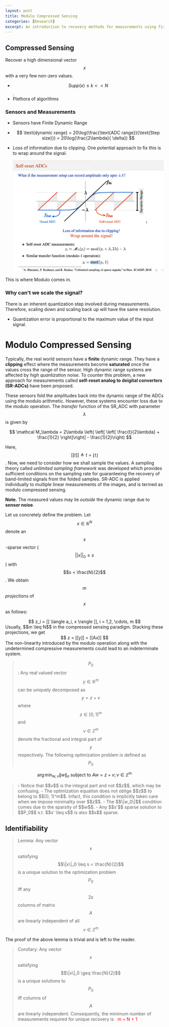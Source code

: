 ```yaml
---
layout: post
title: Modulo Compressed Sensing
categories: [Research]
excerpt: An introduction to recovery methods for measurements using fixed dynamic range sensors.
---
```


<script type="text/javascript" async src="https://cdnjs.cloudflare.com/ajax/libs/mathjax/2.7.5/latest.js?config=TeX-MML-AM_CHTML" async></script>

## Compressed Sensing

Recover a high dimensional vector $$x$$ with a very few non-zero values. 
 - $$Supp(x) \leq k << N$$.
 - Plethora of algorithms

### Sensors and Measurements
 - Sensors have Finite Dynamic Range 

 - $$ \text{dynamic range} = 20\log(\frac{\text{ADC range}}{\text{Step size}}) = 20\log(\frac{2\lambda}{ \delta}) $$ 
 - Loss of information due to clipping. One potential approach to fix this is to wrap around the signal.

   ![image-20210610112718042](/images/0001-01-01-Modulo-Compressed-Sensing/image-20210610112718042.png)​

This is where Modulo comes in. 

### Why can't we scale the signal?

There is an inherent quantization step involved during measurements. Therefore, scaling down and scaling back up will have the same resolution. 

- Quantization error is proportional to the maximum value of the input signal.

# Modulo Compressed Sensing

Typically, the real world sensors have a **finite** dynamic range. They have a **clipping** effect where the measurements become **saturated** once the values cross the range of the sensor. High dynamic range systems are affected by *high quantization noise*. To counter this problem, a new approach for measurements called **self-reset analog to deigital converters (SR-ADCs)** have been proposed.

These sensors fold the amplitudes back into the dynamic range of the ADCs using the modulo arithmetic. However, these systems encounter loss due to the modulo operation. The *transfer* function of the SR_ADC with parameter $$\lambda$$ is given by  
<div style="text-align: center;">
$$
\mathcal M_\lambda = 2\lambda \left( \left[ \left[ \frac{t}{2\lambda} + \frac{1}{2} \right]\right] - \frac{1}{2}\right)
$$  
</div>

Here, $$[[t]] \triangleq t = \lfloor t \rfloor $$. Now, we need to consider how we shall sample the values. A sampling theory called *unlimited sampling framework* was developed which provides sufficient conditions on the sampling rate for guaranteeing the recovery of band-limited signals from the folded samples. SR-ADC is applied individually to multiple linear measurements of the images, and is termed as modulo compressed sensing.

**Note.** The measured values may lie *outside* the dynamic range due to **sensor noise**. 

Let us concretely define the problem. Let $$x \in \mathbb{R}^N$$ denote an $$s$$-sparse vector ($$||x||_0 \leq s$$) with $$s < \frac{N}{2}$$. We obtain $$m$$ *projections* of $$x$$ as follows:
<div style="text-align: center;">
$$
z_i = [[ \langle a_i, x \rangle ]], i = 1,2, \cdots, m
$$
</div>
Usually, $$m \leq N$$ in the compressed sensing paradigm. Stacking these projections, we get
<div style="text-align: center;">
$$
z = [[y]] = [[Ax]]
$$
</div>
The non-linearity introduced by the modulo operation along with the undetermined compressive measurements could lead to an indeterminate system.


> $$P_0$$: Any real valued vector $$y \in \mathbb{R}^m$$ can be uniquely decomposed as $$y = z + v$$ where $$z \in [0, 1)^m$$ and $$v \in \mathbb{Z}^m$$ denote the fractional and integral part of $$y$$ respectively. The following optimization problem is defined as $$P_0$$ 
>
> <div style="text-align: center;">
$$
\arg \min_{w,v} \|w\|_o \text{ subject to } Aw = z + v; v \in \mathbb Z^m
$$
> </div>
> - Notice that $$v$$ is the integral part and not $$z$$, which may be confusing.
> - The optimization equation does not oblige $$z$$ to belong to $$[0, 1)^m$$. Infact, this condition is implicitly taken care when we impose minimality over $$z$$.
> - The $$\|w_0\|$$ condition comes due to the sparsity of $$w$$.
> - Any $$s'$$ sparse solution to $$P_0$$ s.t. $$s' \leq s$$ is also $$s$$ sparse.

## Identifiability

> Lemma: Any vector $$x$$ satisfying $$\|x\|_0 \leq s < \frac{N}{2}$$ is a unique solution to the optimization problem $$P_0$$ iff any $$2s$$ columns of matrix $$A$$ are linearly independent of all $$v \in \mathbb Z^m$$ 

The proof of the above lemma is trivial and is left to the reader.

> Corollary: Any vector $$x$$ satisfying $$\|x\|_0 \geq \frac{N}{2}$$ is a unique solutions to $$P_0$$ iff columns of $$A$$ are linearly independent. Consequently, the minimum number of measurements required for unique recovery is <span style="color:red">  m = N + 1​  </span>

